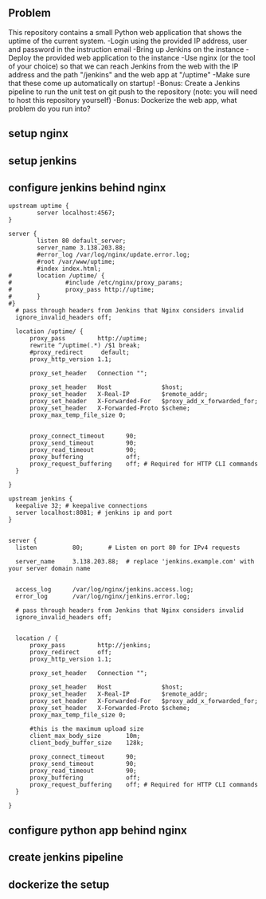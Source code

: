 
## Problem
This repository contains a small Python web application that shows the uptime of the current system.
 -Login using the provided IP address, user and password in the instruction email
 -Bring up Jenkins on the instance
 -Deploy the provided web application to the instance
 -Use nginx (or the tool of your choice) so that we can reach Jenkins from the web with the IP address and the path "/jenkins" and the web app at "/uptime"
 -Make sure that these come up automatically on startup!
 -Bonus: Create a Jenkins pipeline to run the unit test on git push to the repository (note: you will need to host this repository yourself)
 -Bonus: Dockerize the web app, what problem do you run into?

## setup nginx

## setup jenkins

## configure jenkins behind nginx
```
upstream uptime {
        server localhost:4567;
}

server {
        listen 80 default_server;
        server_name 3.138.203.88;
        #error_log /var/log/nginx/update.error.log;
        #root /var/www/uptime;
        #index index.html;
#       location /uptime/ {
#               #include /etc/nginx/proxy_params;
#               proxy_pass http://uptime;
#       }
#}
  # pass through headers from Jenkins that Nginx considers invalid
  ignore_invalid_headers off;

  location /uptime/ {
      proxy_pass         http://uptime;
      rewrite ^/uptime(.*) /$1 break;
      #proxy_redirect     default;
      proxy_http_version 1.1;

      proxy_set_header   Connection "";

      proxy_set_header   Host              $host;
      proxy_set_header   X-Real-IP         $remote_addr;
      proxy_set_header   X-Forwarded-For   $proxy_add_x_forwarded_for;
      proxy_set_header   X-Forwarded-Proto $scheme;
      proxy_max_temp_file_size 0;


      proxy_connect_timeout      90;
      proxy_send_timeout         90;
      proxy_read_timeout         90;
      proxy_buffering            off;
      proxy_request_buffering    off; # Required for HTTP CLI commands
  }

}
```

```
upstream jenkins {
  keepalive 32; # keepalive connections
  server localhost:8081; # jenkins ip and port
}


server {
  listen          80;       # Listen on port 80 for IPv4 requests

  server_name     3.138.203.88;  # replace 'jenkins.example.com' with your server domain name


  access_log      /var/log/nginx/jenkins.access.log;
  error_log       /var/log/nginx/jenkins.error.log;

  # pass through headers from Jenkins that Nginx considers invalid
  ignore_invalid_headers off;


  location / {
      proxy_pass         http://jenkins;
      proxy_redirect     off;
      proxy_http_version 1.1;

      proxy_set_header   Connection "";

      proxy_set_header   Host              $host;
      proxy_set_header   X-Real-IP         $remote_addr;
      proxy_set_header   X-Forwarded-For   $proxy_add_x_forwarded_for;
      proxy_set_header   X-Forwarded-Proto $scheme;
      proxy_max_temp_file_size 0;

      #this is the maximum upload size
      client_max_body_size       10m;
      client_body_buffer_size    128k;

      proxy_connect_timeout      90;
      proxy_send_timeout         90;
      proxy_read_timeout         90;
      proxy_buffering            off;
      proxy_request_buffering    off; # Required for HTTP CLI commands
  }

}
```

## configure python app behind nginx

## create jenkins pipeline

## dockerize the setup
